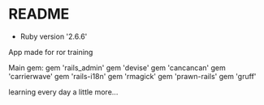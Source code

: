 # README

* Ruby version '2.6.6'

App made for ror training

Main gem:
gem 'rails_admin'
gem 'devise'
gem 'cancancan'
gem 'carrierwave'
gem 'rails-i18n'
gem 'rmagick'
gem 'prawn-rails'
gem 'gruff'


learning every day a little more...
